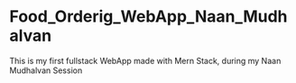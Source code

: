 # Food_Orderig_WebApp_Naan_Mudhalvan
This is my first fullstack WebApp made with Mern Stack, during my Naan Mudhalvan Session
